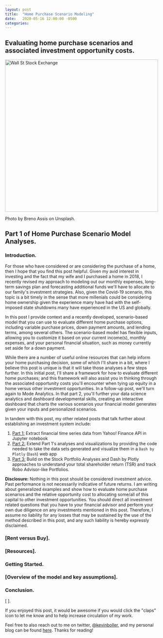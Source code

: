 ```yaml
---
layout: post
title:  "Home Purchase Scenario Modeling"
date:   2020-05-16 12:00:00 -0500
categories: 
---
```


## Evaluating home purchase scenarios and associated investment opportunity costs.

<img src="/assets/home_purchase_post/breno-assis-r3WAWU5Fi5Q-unsplash.jpg" alt="Wall St Stock Exchange" height="500"  style="width: 100%"> 

Photo by Breno Assis on Unsplash.


## Part 1 of Home Purchase Scenario Model Analyses.

### Introduction.

For those who have considered or are considering the purchase of a home, then I hope that you find this post helpful. Given my avid interest in investing and the fact that my wife and I purchased a home in 2018, I recently revised my approach to modeling out our monthly expenses, long-term savings plan and forecasting additional funds we'll have to allocate to our family's investment strategies. Also, given the Covid-19 scenario, this topic is a bit timely in the sense that more millenials could be considering home ownership given the experience many have had with the self-imposed state shutdowns many have experienced in the US and globally.

In this post I provide context and a recently developed, scenario-based model that you can use to evaluate different home purchase options, including variable purchase prices, down payment amounts, and lending terms, among several others. The scenario-based model has flexible inputs, allowing you to customize it based on your current income(s), monthly expenses, and your personal financial situation, such as money currently set aside for a down payment.

While there are a number of useful online resources that can help inform your home purchasing decision, some of which I'll share in a bit, where I believe this post is unique is that it will take those analyses a few steps further. In this initial post, I'll share a framework for how to evaluate different home purchases; and this framework will also assist you in thinking through the associated opportunity costs you'll encounter when tying up equity in a home versus other investment opportunities. In a follow-up post, we'll turn again to Mode Analytics. In that part 2, you'll further your data science analytics and dashboard developmental skills, creating an interactive dashboard that charts the various scenarios your financial model generates given your inputs and personalized scenarios.

In tandem with this post, my other related posts that talk further about establishing an investment system include:
1. <a href="https://towardsdatascience.com/python-for-finance-stock-portfolio-analyses-6da4c3e61054" target="_blank">Part 1:</a> Extract financial time series data from Yahoo! Finance API in Jupyter notebook
1. <a href="https://towardsdatascience.com/python-for-finance-dash-by-plotly-ccf84045b8be" target="_blank">Part 2:</a> Extend Part 1's analyses and visualizations by providing the code needed to take the data sets generated and visualize them in a ``Dash by Plotly`` (``Dash``) web app
1. <a href="https://towardsdatascience.com/python-for-finance-dash-by-plotly-ccf84045b8be" target="_blank">Part 3:</a> Build on the Stock Portfolio Analyses and Dash by Plotly approaches to understand your total shareholder return (TSR) and track Robo Advisor-like Portfolios.

**Disclosure:** Nothing in this post should be considered investment advice. Past performance is not necessarily indicative of future returns. I am writing about generalized examples and show how to evaluate home purchase scenarios and the relative opportunity cost to allocating some/all of this capital to other investment opportunities. You should direct all investment related questions that you have to your financial advisor and perform your own due diligence on any investments mentioned in this post.  Therefore, I assume no liability for any losses that may be sustained by the use of the method described in this post, and any such liability is hereby expressly disclaimed.

### [Rent versus Buy].


### [Resources].



### Getting Started.



### [Overview of the model and key assumptions].


### Conclusion.
[ ].

If you enjoyed this post, it would be awesome if you would click the "claps" icon to let me know and to help increase circulation of my work.

Feel free to also reach out to me on twitter, <a href="https://twitter.com/kevinboller" target="_blank">@kevinboller</a>, and my personal blog can be found <a href="https://kdboller.github.io/" target="_blank">here</a>.  Thanks for reading!


